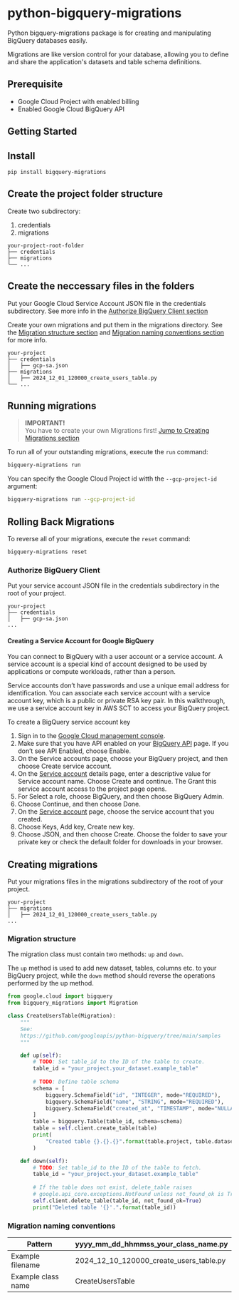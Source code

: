 # python-bigquery-migrations

Python bigquery-migrations package is for creating and manipulating BigQuery databases easily.

Migrations are like version control for your database, allowing you to define and share the application's datasets and table schema definitions.

## Prerequisite

- Google Cloud Project with enabled billing
- Enabled Google Cloud BigQuery API

## Getting Started

## Install
```
pip install bigquery-migrations
```

## Create the project folder structure

Create two subdirectory:
1. credentials
2. migrations

```
your-project-root-folder
├── credentials
├── migrations
└── ...
```

## Create the neccessary files in the folders

Put your Google Cloud Service Account JSON file in the credentials subdirectory. See more info in the [Authorize BigQuery Client section](#authorize-bigquery-client)

Create your own migrations and put them in the migrations directory. See the [Migration structure section](#migration-structure) and [Migration naming conventions section](#migration-naming-conventions) for more info.

```
your-project
├── credentials
│   ├── gcp-sa.json
├── migrations
│   ├── 2024_12_01_120000_create_users_table.py
└── ...
```

## Running migrations

> **IMPORTANT!**  
> You have to create your own Migrations first! [Jump to Creating Migrations section](#creating-migrations)

To run all of your outstanding migrations, execute the `run` command:

```bash
bigquery-migrations run
```

You can specify the Google Cloud Project id witth the `--gcp-project-id` argument:

```bash
bigquery-migrations run --gcp-project-id
```

## Rolling Back Migrations

To reverse all of your migrations, execute the `reset` command:

```bash
bigquery-migrations reset
```

### Authorize BigQuery Client

Put your service account JSON file in the credentials subdirectory in the root of your project.

```
your-project
├── credentials
│   ├── gcp-sa.json
...
```

#### Creating a Service Account for Google BigQuery

You can connect to BigQuery with a user account or a service account. A service account is a special kind of account designed to be used by applications or compute workloads, rather than a person.

Service accounts don’t have passwords and use a unique email address for identification. You can associate each service account with a service account key, which is a public or private RSA key pair. In this walkthrough, we use a service account key in AWS SCT to access your BigQuery project.

To create a BigQuery service account key

1. Sign in to the [Google Cloud management console](https://console.cloud.google.com/).
1. Make sure that you have API enabled on your [BigQuery API](https://console.cloud.google.com/apis/library/bigquery.googleapis.com) page. If you don’t see API Enabled, choose Enable.
1. On the Service accounts page, choose your BigQuery project, and then choose Create service account.
1. On the [Service account](https://console.cloud.google.com/iam-admin/serviceaccounts) details page, enter a descriptive value for Service account name. Choose Create and continue. The Grant this service account access to the project page opens.
1. For Select a role, choose BigQuery, and then choose BigQuery Admin.
1. Choose Continue, and then choose Done.
1. On the [Service account](https://console.cloud.google.com/iam-admin/serviceaccounts) page, choose the service account that you created.
1. Choose Keys, Add key, Create new key.
1. Choose JSON, and then choose Create. Choose the folder to save your private key or check the default folder for downloads in your browser.

## Creating migrations

Put your migrations files in the migrations subdirectory of the root of your project.

```
your-project
├── migrations
│   ├── 2024_12_01_120000_create_users_table.py
...
```

### Migration structure

The migration class must contain two methods: `up` and `down`.

The `up` method is used to add new dataset, tables, columns etc. to your BigQuery project, while the `down` method should reverse the operations performed by the up method.

```python
from google.cloud import bigquery
from bigquery_migrations import Migration

class CreateUsersTable(Migration):
    """
    See:
    https://github.com/googleapis/python-bigquery/tree/main/samples
    """

    def up(self):
        # TODO: Set table_id to the ID of the table to create.
        table_id = "your_project.your_dataset.example_table"
        
        # TODO: Define table schema
        schema = [
            bigquery.SchemaField("id", "INTEGER", mode="REQUIRED"),
            bigquery.SchemaField("name", "STRING", mode="REQUIRED"),
            bigquery.SchemaField("created_at", "TIMESTAMP", mode="NULLABLE"),
        ]
        table = bigquery.Table(table_id, schema=schema)
        table = self.client.create_table(table)
        print(
            "Created table {}.{}.{}".format(table.project, table.dataset_id, table.table_id)
        )

    def down(self):
        # TODO: Set table_id to the ID of the table to fetch.
        table_id = "your_project.your_dataset.example_table"
        
        # If the table does not exist, delete_table raises
        # google.api_core.exceptions.NotFound unless not_found_ok is True.
        self.client.delete_table(table_id, not_found_ok=True)
        print("Deleted table '{}'.".format(table_id))
```

### Migration naming conventions

|Pattern              |yyyy_mm_dd_hhmmss_your_class_name.py    |
|---------------------|----------------------------------------|              
|Example filename     |2024_12_10_120000_create_users_table.py |
|Example class name   |CreateUsersTable                        |
